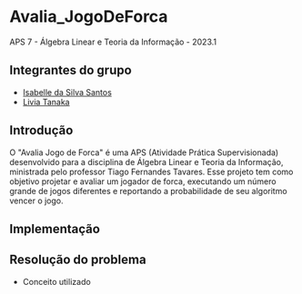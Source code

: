 # Avalia_JogoDeForca

APS 7 - Álgebra Linear e Teoria da Informação - 2023.1

## Integrantes do grupo
* [Isabelle da Silva Santos](https://github.com/isabelleatt)
* [Livia Tanaka](https://github.com/liviatanaka)

## Introdução

O "Avalia Jogo de Forca" é uma APS (Atividade Prática Supervisionada) desenvolvido para a disciplina de Álgebra Linear e Teoria da Informação, ministrada pelo professor Tiago Fernandes Tavares.
Esse projeto tem como objetivo projetar e avaliar um jogador de forca, executando um número grande de jogos diferentes e reportando a probabilidade de seu algoritmo vencer o jogo.

## Implementação

## Resolução do problema

* Conceito utilizado